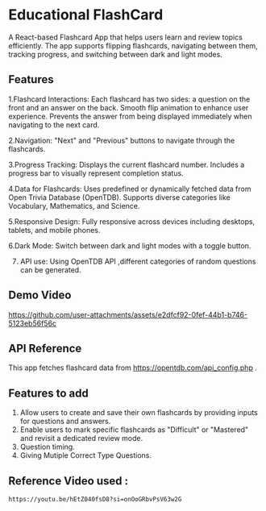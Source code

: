 # Educational FlashCard
A React-based Flashcard App that helps users learn and review topics efficiently. The app supports flipping flashcards, navigating between them, tracking progress, and switching between dark and light modes.

## Features
1.Flashcard Interactions:
   Each flashcard has two sides: a question on the front and an answer on the back.
   Smooth flip animation to enhance user experience.
   Prevents the answer from being displayed immediately when navigating to the next card.

2.Navigation:
   "Next" and "Previous" buttons to navigate through the flashcards.

3.Progress Tracking:
   Displays the current flashcard number.
   Includes a progress bar to visually represent completion status.

4.Data for Flashcards:
   Uses predefined or dynamically fetched data from Open Trivia Database (OpenTDB).
   Supports diverse categories like Vocabulary, Mathematics, and Science.

5.Responsive Design:
   Fully responsive across devices including desktops, tablets, and mobile phones.

6.Dark Mode:
   Switch between dark and light modes with a toggle button.

7. API use:
   Using OpenTDB API ,different categories of random questions can be generated.

## Demo Video
https://github.com/user-attachments/assets/e2dfcf92-0fef-44b1-b746-5123eb56f56c



   
## API Reference
 This app fetches flashcard data from https://opentdb.com/api_config.php .

 
## Features to add
  1. Allow users to create and save their own flashcards by providing inputs for questions
     and answers.
  2. Enable users to mark specific flashcards as "Difficult" or "Mastered" and revisit
     a dedicated review mode.
  3. Question timing.
  4. Giving Mutiple Correct Type Questions.


## Reference Video used :
    https://youtu.be/hEtZ040fsD8?si=onOoGRbvPsV63w2G
